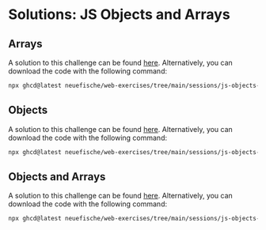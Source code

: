 # Solutions: JS Objects and Arrays

## Arrays

A solution to this challenge can be found [here](https://github.com/neuefische/web-exercises/tree/main/sessions/js-objects-and-arrays/arrays_solution). Alternatively, you can download the code with the following command:

```bash
npx ghcd@latest neuefische/web-exercises/tree/main/sessions/js-objects-and-arrays/arrays_solution
```

## Objects

A solution to this challenge can be found [here](https://github.com/neuefische/web-exercises/tree/main/sessions/js-objects-and-arrays/objects_solution). Alternatively, you can download the code with the following command:

```bash
npx ghcd@latest neuefische/web-exercises/tree/main/sessions/js-objects-and-arrays/objects_solution
```

## Objects and Arrays

A solution to this challenge can be found [here](https://github.com/neuefische/web-exercises/tree/main/sessions/js-objects-and-arrays/objects-and-arrays_solution). Alternatively, you can download the code with the following command:

```bash
npx ghcd@latest neuefische/web-exercises/tree/main/sessions/js-objects-and-arrays/objects-and-arrays_solution
```

